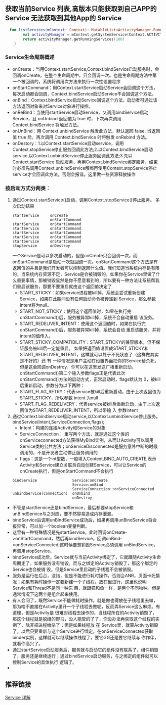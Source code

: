 ## 获取当前Service 列表,高版本只能获取到自己APP的 Service 无法获取到其他App的 Service
```kotlin
  fun listServices(mContext: Context): MutableList<ActivityManager.RunningServiceInfo> {
        val activityManager = mContext.getSystemService(Context.ACTIVITY_SERVICE) as ActivityManager
        return activityManager.getRunningServices(100)
    }
```

### Service生命周期概述
* onCreate：当用Context.startService,Context.bindService启动服务时，会回调onCreate，在整个生命周期中，只会回调一次。也是生命周期方法中第一个被回调的，系统将调用次方法来执行一次性设置程序
* onStartCommand：用Context.startService启动Service会回调这个方法，每次启动都会回调，Context.bindService启动Service不会回调这个方法。
* onBind：Context.bindService启动Service回调这个方法，启动者可通过该方法返回对象来对Service对象进行操控。
* onReBind：当使用startService启动Service，又调用bindService启动Service，且 onUnbind 返回值为 true 时，下次再次调用 Context.bindService 将触发方法。
* onUnBind：用 Context.unbindService 触发此方法，默认返回 false, 当返回值 true 后，再次调用 Context.bindService 时将触发 onRebind 方法。
* onDestory：1.以Context.startService启动service，调用Context.stopService停止服务回调此方法;2.以Context.bindService启动service,以Context.unbindService停止服务回调此方法;3.先以Context.startService 启动服务，再用Context.bindService绑定服务，结束时必须先调用Context.unbindService解绑再使用Context.stopService停止service才会回调此方法，否则会报错。这里做一些资源释放操作

### 按启动方式分两类：
1. 通过Context.startService()启动，调用Context.stopService()停止服务。
   多次启动结果
   ```
   startService     onCreate
                    onStartCommand
   startService     onStartCommand
   startService     onStartCommand
   startService     onStartCommand
   startService     onStartCommand
   startService     onStartCommand
   stopService      onDestroy
   ```
   一个Service是可以多次启动的，但是onCreate只会回调一次，而onStartCommand是启动一次就回调一次。onStartCommand这个方法是有返回值的并且是我们开发者可以控制返回什么值。我们知道当系统内存是有限的，当系统内存资源不足，Service是会被销毁的，如果你在Service里做了什么重要事情，那被销毁显然是你不愿意看到的，所以要有一种方法让系统帮我们重启该服务，那要不要重启就由这个返回值决定了
   * START_STICKY：如果service进程被kill掉，系统会尝试重新创建Service，如果在此期间没有任何启动命令被传递到  Service，那么参数intent将为null。
   * START_NOT_STICKY：使用这个返回值时，如果在执行完onStartCommand()后，服务被异常kill掉，系统不会自动重启 该服务。
   * START_REDELIVER_INTENT：使用这个返回值时，如果在执行完onStartCommand()后，服务被异常kill掉，系统会自动 重启该服务，并将intent的值传入。
   * START_STICKY_COMPATIBILITY：START_STICKY的兼容版本，但不保证服务被kill后一定能重启。
   如果把返回值设置成START_STICKY和START_REDELIVER_INTENT，这样就可以处于不死状态了（这样做其实是不好的）还 有  一种情况是用户主动在设置界面把你的Service给杀死，但是这会回调onDestroy，你可以在这里发送广播重新启动。
   onStartCommand()第二个输入参数flags正是代表此次onStartCommand()方法的启动方式，正常启动时，flags默认为 0，被kill后重新启动，参数分为以下两种：
   * START_FLAG_RETRY：代表service被kill后重新启动，由于上次返回值为START_STICKY，所以参数 intent 为null
   * START_FLAG_REDELIVERY：代表service被kill后重新启动，由于上次返回值为START_REDELIVER_INTENT，所以带输 入  参数intent
2. 通过Context.bindService启动service,以Context.unbindService停止服务。
   bindService(Intent,ServiceConnection,flags);
   * Intent：构建的连接Activity和Service的对象
   * ServiceConnection： 重写两个方法，就是通过这个类的onServiceconnected方法获得MyBind实例，从而让Activity可以调用Service类的公共方法；onServiceDisconnected是服务意外中断的时候调用的，不是开发者主动停止服务调用的
   * flags：这是一个int型数，一般填入Context.BIND_AUTO_CREATE,表示Activity和Service建立关联后自动创建Service，可以让Service的onCreate执行，但是onStartCommand不会执行
   ```
   bindService                Service:onCreate
                              Service:onBind
                              ServiceConnection::onServiceConnected
   unbindService(connection)  onUnbind
                              onDestroy                 
   ```
  * 不管是startService还是bindService，最后都要stopService和unBindService与之对应，要不然容易造成内存泄漏。
  * bindService后调用unBindService成功后，如果再调用unBindService将会报异常，可以加一个boolean变量判断。
  * 这里有一种特殊情况是先startService，此时回调onCreate->onStartCommand，然后再bindService，回调onBind->onServiceConnected;这时候要想销毁Service必须调用 unBindService，再调用stopService。
  * bindService成功后，Service就与当前Activity绑定了，它就跟随Activity生命周期走了，如果服务没有销毁，而与之绑定的Activity销毁了，那这个绑定的Service也会被销 毁，但是Service里启动的子线程不会被销毁。
  * 服务是运行在后台，没错，但是不能进行耗时操作，否则会ANR，页面卡死情况；如果有耗时操作一定要新建一个子线程，放在里进行，这里也说明Service和Thread不是同一种东  西，就跟猫和鱼一样，是两个不同物种。但是通常情况下这两个是组合起来使用。
  * 有人会问了，既然Service不能做耗时操作，就是做也得放在子线程里去做，那为啥不直接在Activity里开一个子线程去做呢，反而弄Service这么麻烦。有道理，但是Activity是  很难对线程去操作的，当线程所在的Activity销毁了，那这个线程就是脱缰的野马，没人能管的了了，你没办法再获取这个线程的实例了，除非把进程给杀了；但是如果线程放  在      Service里，就算Activity销毁了，以后只要重新与这个Service进行绑定，在onServiceConnected获取binder实例，这样就可以继续操作线程了，要它GG还是要它继续与  你作伴，就看你高兴了。
  * 通过startService启动服务后，服务就与启动它的组件没有联系了，组件销毁了，服务还是继续运行；通过bindService启动服务，与之绑定的组件就可以控制Service的具体执行  逻辑了。
  * 
## 推荐链接
[Service 详解](https://blog.csdn.net/qq_30993595/article/details/78452064)